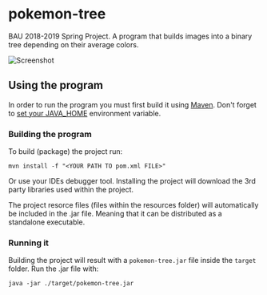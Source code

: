 # pokemon-tree

BAU 2018-2019 Spring Project. A program that builds images into a binary tree depending on their average colors.

![Screenshot](https://drive.google.com/uc?export=view&id=1T9aqUZM71LCTDGwb3VQ42-oJRl9jd2oN)

## Using the program

In order to run the program you must first build it using [Maven](https://maven.apache.org/download.cgi). Don't forget to [set your JAVA_HOME](https://docs.oracle.com/cd/E19182-01/821-0917/6nluh6gq9/index.html) environment variable.

### Building the program

To build (package) the project run:

`mvn install -f "<YOUR PATH TO pom.xml FILE>"`

Or use your IDEs debugger tool. Installing the project will download the 3rd party libraries used within the project.

The project resorce files (files within the resources folder) will automatically be included in the .jar file. Meaning that it can be distributed as a standalone executable.

### Running it

Building the project will result with a `pokemon-tree.jar` file inside the `target` folder. Run the .jar file with:

`java -jar ./target/pokemon-tree.jar`

